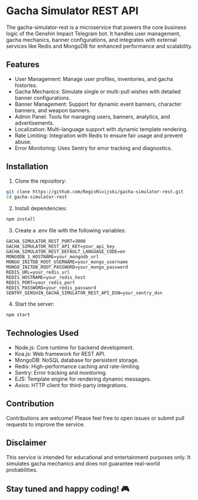 # Gacha Simulator REST API

The gacha-simulator-rest is a microservice that powers the core business logic of the Genshin Impact Telegram bot. It handles user management, gacha mechanics, banner configurations, and integrates with external services like Redis and MongoDB for enhanced performance and scalability.

## Features

 - User Management: Manage user profiles, inventories, and gacha histories.
 - Gacha Mechanics: Simulate single or multi-pull wishes with detailed banner configurations.
 - Banner Management: Support for dynamic event banners, character banners, and weapon banners.
 - Admin Panel: Tools for managing users, banners, analytics, and advertisements.
 - Localization: Multi-language support with dynamic template rendering.
 - Rate Limiting: Integration with Redis to ensure fair usage and prevent abuse.
 - Error Monitoring: Uses Sentry for error tracking and diagnostics.

## Installation

1. Clone the repository:

```bash
git clone https://github.com/RegisRivijski/gacha-simulator-rest.git
cd gacha-simulator-rest
```

2. Install dependencies:

```bash
npm install
```

3. Create a .env file with the following variables:

```dotenv
GACHA_SIMULATOR_REST_PORT=3000
GACHA_SIMULATOR_REST_API_KEY=your_api_key
GACHA_SIMULATOR_REST_DEFAULT_LANGUAGE_CODE=en
MONGODB_1_HOSTNAME=your_mongodb_url
MONGO_INITDB_ROOT_USERNAME=your_mongo_username
MONGO_INITDB_ROOT_PASSWORD=your_mongo_password
REDIS_URL=your_redis_url
REDIS_HOSTNAME=your_redis_host
REDIS_PORT=your_redis_port
REDIS_PASSWORD=your_redis_password
SENTRY_GENSHIN_GACHA_SIMULATOR_REST_API_DSN=your_sentry_dsn
```

4. Start the server:

```bash
npm start
```

## Technologies Used

 - Node.js: Core runtime for backend development.
 - Koa.js: Web framework for REST API.
 - MongoDB: NoSQL database for persistent storage.
 - Redis: High-performance caching and rate-limiting.
 - Sentry: Error tracking and monitoring.
 - EJS: Template engine for rendering dynamic messages.
 - Axios: HTTP client for third-party integrations.

## Contribution

Contributions are welcome! Please feel free to open issues or submit pull requests to improve the service.

## Disclaimer

This service is intended for educational and entertainment purposes only. It simulates gacha mechanics and does not guarantee real-world probabilities.

## Stay tuned and happy coding! 🎮
